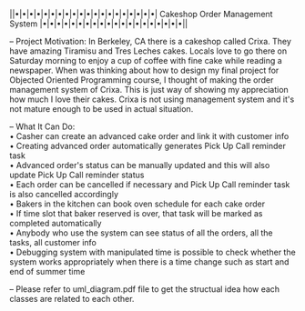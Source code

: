 ||•|•|•|•|•|•|•|•|•|•|•|•|•|•|•|•|•|•|•|•| Cakeshop Order Management System |•|•|•|•|•|•|•|•|•|•|•|•|•|•|•|•|•|•|•|•||

– Project Motivation:
	In Berkeley, CA there is a cakeshop called Crixa. They have amazing Tiramisu and Tres Leches cakes. Locals love to go there on Saturday morning to enjoy a cup of coffee with fine cake while reading a newspaper. When was thinking about how to design my final project for Objected Oriented Programming course, I thought of making the order management system of Crixa. This is just way of showing my appreciation how much I love their cakes. Crixa is not using management system and it's not mature enough to be used in actual situation.

– What It Can Do: <br>
	• Casher can create an advanced cake order and link it with customer info <br>
	• Creating advanced order automatically generates Pick Up Call reminder task <br>
	• Advanced order's status can be manually updated and this will also update Pick Up Call reminder status <br>
	• Each order can be cancelled if necessary and Pick Up Call reminder task is also cancelled accordingly <br>
	• Bakers in the kitchen can book oven schedule for each cake order <br>
	• If time slot that baker reserved is over, that task will be marked as completed automatically <br>
	• Anybody who use the system can see status of all the orders, all the tasks, all customer info <br>
	• Debugging system with manipulated time is possible to check whether the system works appropriately when there is a time change such as start and end of summer time <br>

– Please refer to uml_diagram.pdf file to get the structual idea how each classes are related to each other.

